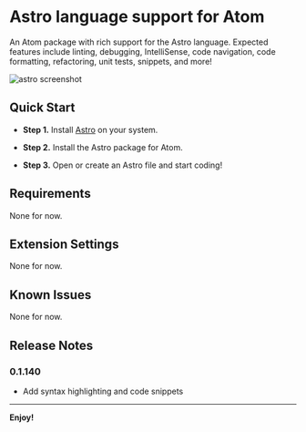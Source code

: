 # Astro language support for Atom

An Atom package with rich support for the Astro language. Expected features include linting, debugging, IntelliSense, code navigation, code formatting, refactoring, unit tests, snippets, and more!

![astro screenshot](https://github.com/astrolang/astro/blob/ch-implement-packrat-parser-156977411/media/images/astro-syntax.png?raw=true)


## Quick Start
* **Step 1.** Install [Astro](https://github.com/astrolang) on your system.

* **Step 2.** Install the Astro package for Atom.

* **Step 3.** Open or create an Astro file and start coding!

## Requirements

None for now.

## Extension Settings

None for now.

## Known Issues

None for now.

## Release Notes
### 0.1.140

- Add syntax highlighting and code snippets

-----------------------------------------------------------------------------------------------------------

**Enjoy!**
